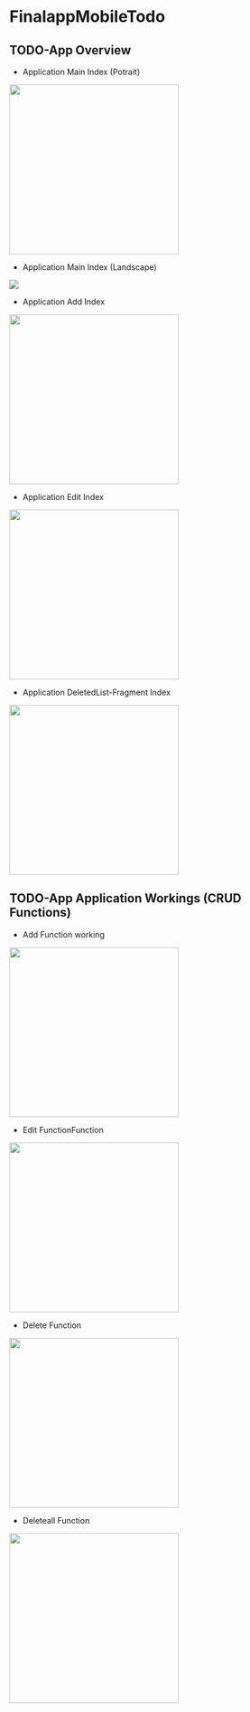 # FinalappMobileTodo

## TODO-App  Overview

- Application Main Index (Potrait)
<img src="Screenshots/index potrait.png" width=300/>

- Application Main Index (Landscape)
<img src="Screenshots/index landscape.png"/>

- Application Add Index 
<img src="Screenshots/add task view.png" width=300/>

- Application Edit Index 
<img src="Screenshots/edit task view.png" width=300/>

- Application DeletedList-Fragment Index 
<img src="Screenshots/deleted every task view.png" width=300/>


## TODO-App Application Workings (CRUD Functions)

- Add Function working
<img src="Screenshots/addfunctionworking.gif" width=300/>



- Edit FunctionFunction 
<img src="Screenshots/editfunctionworking.gif" width=300/>



- Delete Function 
<img src="Screenshots/deletesingleworking.gif" width=300/>


- Deleteall Function 
<img src="Screenshots/deleteallworking.gif" width=300/>


